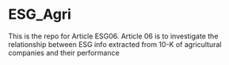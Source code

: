 # ESG_Agri
This is the repo for Article ESG06. Article 06 is to investigate the relationship between ESG info extracted from 10-K of agricultural companies and their performance
